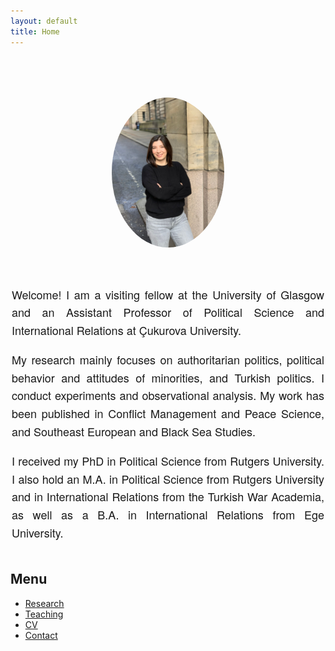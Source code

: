 ```yaml
---
layout: default
title: Home
---
```




<!-- PROFILE SECTION -->
<div style="display: flex; justify-content: center; align-items: center; margin-top: 80px; gap: 40px; flex-wrap: wrap;">
  <div>
    <img src="Sevinc_photo.jpeg" alt="Sevinç Öztürk" style="width: 180px; border-radius: 50%;">
  </div>
<div style="max-width: 500px; text-align: justify; font-size: 18px; font-family: 'Helvetica Neue', sans-serif; line-height: 1.6;">
    <p> Welcome! I am a visiting fellow at the University of Glasgow and an Assistant Professor of Political Science and International Relations at Çukurova University.</p> 
      
<p>My research mainly focuses on authoritarian politics, political behavior and attitudes of minorities, and Turkish politics. I conduct experiments and observational analysis.  My work has been published in Conflict Management and Peace Science, and Southeast European and Black Sea Studies.</p>

<p>I received my PhD in Political Science from Rutgers University. I also hold an M.A. in Political Science from Rutgers University and in International Relations from the Turkish War Academia, as well as a B.A. in International Relations from Ege University. 
  </p>
  </div>
</div>



## Menu

- [Research](research.md)
- [Teaching](teaching.md)
- [CV](cv.md)
- [Contact](contact.md)
